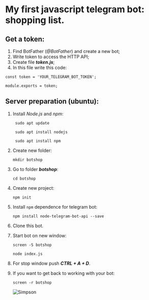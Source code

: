  My first javascript telegram bot: shopping list. 
===

## Get a token:
1. Find BotFather (*@BotFather*) and create a new bot;
2. Write token to access the HTTP API;
3. Create file ***token.js***;
4. In this file write this code:

```
const token = 'YOUR_TELEGRAM_BOT_TOKEN';

module.exports = token;
```

## Server preparation (ubuntu):
1. Install *Node.js* and *npm*:
   
   ```
    sudo apt update

    sudo apt install nodejs

    sudo apt install npm

   ```
2. Create new folder:
   
   ```
   mkdir botshop
   ```

3. Go to folder ***botshop***:
   
   ```
   cd botshop
   ```

4. Create new project:

    ```
    npm init
    ```

5. Install ``npm`` dependence for telegram bot:

    ```
    npm install node-telegram-bot-api --save
    ```

   
6. Clone this bot.
7. Start bot on new window:
   
    ```
    screen -S botshop

    node index.js
    ```

8. For stop window push ***CTRL + A + D***.
9. If you want to get back to working with your bot:
    
    ```
    screen -r botshop
    ```


    ![Simpson](https://i.gifer.com/IG5z.gif)